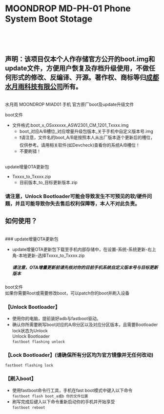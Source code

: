 # MOONDROP MD-PH-01 Phone System Boot Stotage<br><br><br>

声明：该项目仅本个人作存储官方公开的boot.img和update文件，方便用户恢复及存档升级使用，不做任何形式的修改、反编译、开源。著作权、商标等归[成都水月雨科技有限公司](https://moondroplab.com/)所有。
----
<br>
水月雨 MOONDROP MIAD01 手机 官方原厂boot及update升级文件<br>

boot文件<br>

* 文件格式:boot_x_OSxxxxxx_ASW2301_CM_1201_Txxxx.img
  * boot_对应A/B槽位_对应增量升级包版本_关于手机中自定义版本号.img
  * ❗请注意，文件名的boot_A/B是按照本人从出厂版本逐个更新后的槽位，仅供参考。请用相关软件(如Devcheck)查看你的系统A/B槽位！<br>
  * 不要刷错！

 <br>
 update增量OTA更新包<br>
 
* Txxxx_to_Txxxx.zip
  * 目前版本_to_目标更新版本.zip 

### 请注意，Unlock Bootloader可能会导致发生不可预见的软/硬件问题，并且可能导致你失去售后权利保障等，本人不对此负责。

如何使用？
----
<br>
### update增量OTA更新包<br>

* update增量OTA更新包下载至手机内部存储中，在设置-系统-系统更新-右上角-本地更新-选择Txxxx_to_Txxxx.zip
    #####  请注意，OTA增量更新前请先核对你的目前手机系统自定义版本号与目标更新版本
boot文件<br>
如果你需要Root或需要修改boot，可以patch你的boot并刷入设备<br>

### 【Unlock Bootloader】
  *  使用你的电脑，提前装好adb与fastboot驱动。
  *  确认你所需要刷写boot对应的A/B分区以及对应分区版本，且需要Bootloader lock状态为Unlock<br>
    Unlock Bootloader<br>
    ```
   fastboot flashing unlock
    ```
### 【Lock Bootloader】(请确保所有分区均为官方镜像并无任何改动)<br>
   ```
   fastboot flashing lock
   ```
### 【刷入boot】
  *  使用fastboot命令行工具，手机在fast boot模式中键入以下命令<br>
    ```
    fastboot flash boot_a或b 你的文件位置
    ```
  *  刷写完成后键入以下命令重新启动你的手机并开始享受<br>
    ```fastboot reboot```
<br>
